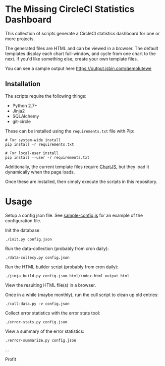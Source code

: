 # The Missing CircleCI Statistics Dashboard

This collection of scripts generate a CircleCI statistics dashboard for one
or more projects.

The generated files are HTML and can be viewed in a browser. The default
templates display each chart full-window, and cycle from one chart to the next.
If you'd like something else, create your own template files.

You can see a sample output here https://output.jsbin.com/qemolutewe

## Installation

The scripts require the following things:

* Python 2.7+
* Jinja2
* SQLAlchemy
* git-circle

These can be installed using the `requirements.txt` file with Pip:

```
# For system-wide install
pip install -r requirements.txt

# For local-user install
pip install --user -r requirements.txt
```

Additionally, the current template files require [ChartJS](http://chartjs.org/),
but they load it dynamically when the page loads.

Once these are installed, then simply execute the scripts in this repository.

# Usage

Setup a config json file. See [sample-config.js](sample-config.js) for an
example of the configuration file.

Init the database:

```
./init.py config.json
```

Run the data-collection (probably from cron daily):

```
./data-collecy.py config.json
```

Run the HTML builder script (probably from cron daily):

```
./jinja_build.py config.json html/index.html output html
```

View the resulting HTML file(s) in a browser.

Once in a while (maybe monthly), run the cull script to clean up old entries:

```
./cull-data.py -v config.json
```

Collect error statistics with the error stats tool:

```
./error-stats.py config.json
```

View a summary of the error statistics:

```
./error-summarize.py config.json
```

...

Profit

